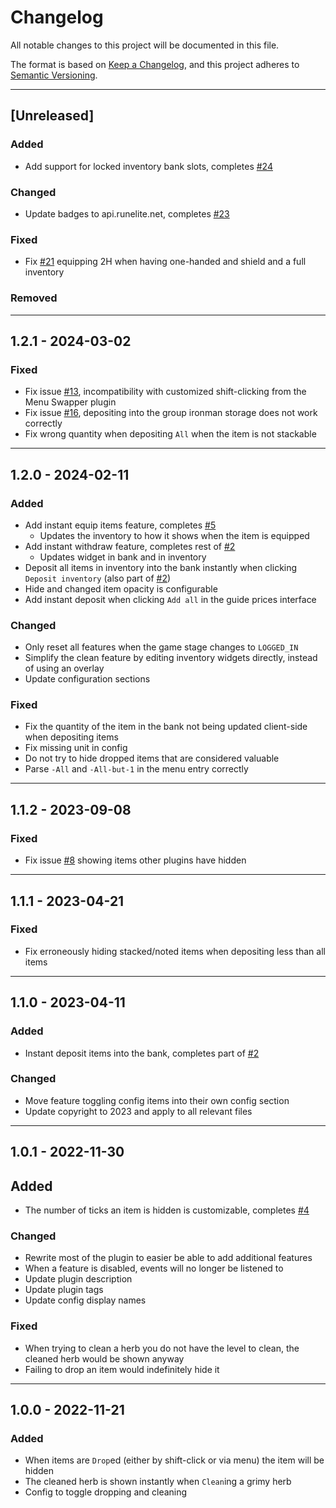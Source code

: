 # Changelog

All notable changes to this project will be documented in this file.

The format is based on [Keep a Changelog](https://keepachangelog.com/en/1.1.0/),
and this project adheres to [Semantic Versioning](https://semver.org/spec/v2.0.0.html).

---

## [Unreleased]

### Added

* Add support for locked inventory bank slots, completes [#24](https://github.com/elgbar/instant-inventory/issues/24)

### Changed

* Update badges to api.runelite.net, completes [#23](https://github.com/elgbar/instant-inventory/issues/23)

### Fixed

* Fix [#21](https://github.com/elgbar/instant-inventory/issues/21) equipping 2H when having one-handed and shield and a
  full inventory

### Removed

---

## 1.2.1 - 2024-03-02

### Fixed

* Fix issue [#13](https://github.com/elgbar/instant-inventory/issues/13), incompatibility with customized shift-clicking
  from the Menu Swapper plugin
* Fix issue [#16](https://github.com/elgbar/instant-inventory/issues/16), depositing into the group ironman storage does
  not work correctly
* Fix wrong quantity when depositing `All` when the item is not stackable

---

## 1.2.0 - 2024-02-11

### Added

* Add instant equip items feature, completes [#5](https://github.com/elgbar/instant-inventory/issues/5)
  * Updates the inventory to how it shows when the item is equipped
* Add instant withdraw feature, completes rest of [#2](https://github.com/elgbar/instant-inventory/issues/2)
  * Updates widget in bank and in inventory
* Deposit all items in inventory into the bank instantly when clicking `Deposit inventory` (also part
  of [#2](https://github.com/elgbar/instant-inventory/issues/2))
* Hide and changed item opacity is configurable
* Add instant deposit when clicking `Add all` in the guide prices interface

### Changed

* Only reset all features when the game stage changes to `LOGGED_IN`
* Simplify the clean feature by editing inventory widgets directly, instead of using an overlay
* Update configuration sections

### Fixed

* Fix the quantity of the item in the bank not being updated client-side when depositing items
* Fix missing unit in config
* Do not try to hide dropped items that are considered valuable
* Parse `-All` and `-All-but-1` in the menu entry correctly

---

## 1.1.2 - 2023-09-08

### Fixed

* Fix issue [#8](https://github.com/elgbar/instant-inventory/issues/8) showing items other plugins have hidden

---

## 1.1.1 - 2023-04-21

### Fixed

* Fix erroneously hiding stacked/noted items when depositing less than all items

---

## 1.1.0 - 2023-04-11

### Added

* Instant deposit items into the bank, completes part of [#2](https://github.com/elgbar/instant-inventory/issues/2)

### Changed

* Move feature toggling config items into their own config section
* Update copyright to 2023 and apply to all relevant files

---

## 1.0.1 - 2022-11-30

## Added

* The number of ticks an item is hidden is customizable,
  completes [#4](https://github.com/elgbar/instant-inventory/issues/4)

### Changed

* Rewrite most of the plugin to easier be able to add additional features
* When a feature is disabled, events will no longer be listened to
* Update plugin description
* Update plugin tags
* Update config display names

### Fixed

* When trying to clean a herb you do not have the level to clean, the cleaned herb would be shown
  anyway
* Failing to drop an item would indefinitely hide it

---

## 1.0.0 - 2022-11-21

### Added

* When items are `Drop`ed (either by shift-click or via menu) the item will be hidden
* The cleaned herb is shown instantly when `Clean`ing a grimy herb
* Config to toggle dropping and cleaning

